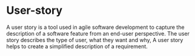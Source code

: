 # User-story
A user story is a tool used in agile software development to capture the description of a software feature from an end-user perspective. The user story describes the type of user, what they want and why, A user story helps to create a simplified description of a requirement.
